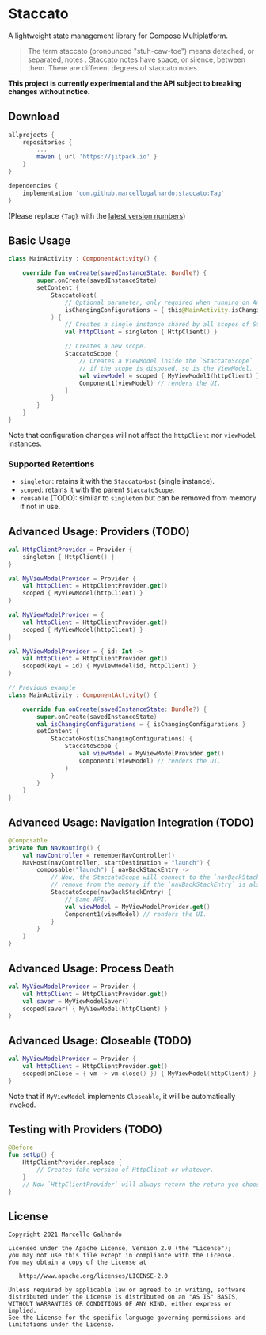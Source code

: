 # Staccato

A lightweight state management library for Compose Multiplatform.

> The term staccato (pronounced "stuh-caw-toe") means detached, or separated, notes . Staccato notes have space, or silence, between them. There are different degrees of staccato notes.

**This project is currently experimental and the API subject to breaking changes without notice.**

## Download

```gradle
allprojects {
    repositories {
        ...
        maven { url 'https://jitpack.io' }
    }
}

dependencies {
    implementation 'com.github.marcellogalhardo:staccato:Tag'
}
```

(Please replace `{Tag}` with the [latest version numbers](https://github.com/marcellogalhardo/staccato/releases))

## Basic Usage

```kotlin
class MainActivity : ComponentActivity() {

    override fun onCreate(savedInstanceState: Bundle?) {
        super.onCreate(savedInstanceState)
        setContent {
            StaccatoHost(
                // Optional parameter, only required when running on Android.
                isChangingConfigurations = { this@MainActivity.isChangingConfigurations }
            ) {
                // Creates a single instance shared by all scopes of StaccatoHost.
                val httpClient = singleton { HttpClient() }

                // Creates a new scope.
                StaccatoScope {
                    // Creates a ViewModel inside the `StaccatoScope`
                    // if the scope is disposed, so is the ViewModel.
                    val viewModel = scoped { MyViewModel1(httpClient) }
                    Component1(viewModel) // renders the UI.
                }
            }
        }
    }
}
```

Note that configuration changes will not affect the `httpClient` nor `viewModel` instances.

### Supported Retentions

- `singleton`: retains it with the `StaccatoHost` (single instance).
- `scoped`: retains it with the parent `StaccatoScope`.
- `reusable` (TODO): similar to `singleton` but can be removed from memory if not in use.

## Advanced Usage: Providers (TODO)

```kotlin
val HttpClientProvider = Provider {
    singleton { HttpClient() }
}

val MyViewModelProvider = Provider {
    val httpClient = HttpClientProvider.get()
    scoped { MyViewModel(httpClient) }
}

val MyViewModelProvider = {
    val httpClient = HttpClientProvider.get()
    scoped { MyViewModel(httpClient) }
}

val MyViewModelProvider = { id: Int ->
    val httpClient = HttpClientProvider.get()
    scoped(key1 = id) { MyViewModel(id, httpClient) }
}

// Previous example
class MainActivity : ComponentActivity() {

    override fun onCreate(savedInstanceState: Bundle?) {
        super.onCreate(savedInstanceState)
        val isChangingConfigurations = { isChangingConfigurations }
        setContent {
            StaccatoHost(isChangingConfigurations) {
                StaccatoScope {
                    val viewModel = MyViewModelProvider.get()
                    Component1(viewModel) // renders the UI.
                }
            }
        }
    }
}
```

## Advanced Usage: Navigation Integration (TODO)

```kotlin
@Composable
private fun NavRouting() {
    val navController = rememberNavController()
    NavHost(navController, startDestination = "launch") {
        composable("launch") { navBackStackEntry ->
            // Now, the StaccatoScope will connect to the `navBackStackEntry` and only
            // remove from the memory if the `navBackStackEntry` is also removed.
            StaccatoScope(navBackStackEntry) {
                // Same API.
                val viewModel = MyViewModelProvider.get()
                Component1(viewModel) // renders the UI.
            }
        }
    }
}
```

## Advanced Usage: Process Death

```kotlin
val MyViewModelProvider = Provider {
    val httpClient = HttpClientProvider.get()
    val saver = MyViewModelSaver()
    scoped(saver) { MyViewModel(httpClient) }
}
```

## Advanced Usage: Closeable (TODO)

```kotlin
val MyViewModelProvider = Provider {
    val httpClient = HttpClientProvider.get()
    scoped(onClose = { vm -> vm.close() }) { MyViewModel(httpClient) }
}
```

Note that if `MyViewModel` implements `Closeable`, it will be automatically invoked.

## Testing with Providers (TODO)

```kotlin
@Before
fun setUp() {
    HttpClientProvider.replace {
        // Creates fake version of HttpClient or whatever.
    }
    // Now `HttpClientProvider` will always return the return you choose.
}
```

License
-------

    Copyright 2021 Marcello Galhardo

    Licensed under the Apache License, Version 2.0 (the "License");
    you may not use this file except in compliance with the License.
    You may obtain a copy of the License at

       http://www.apache.org/licenses/LICENSE-2.0

    Unless required by applicable law or agreed to in writing, software
    distributed under the License is distributed on an "AS IS" BASIS,
    WITHOUT WARRANTIES OR CONDITIONS OF ANY KIND, either express or implied.
    See the License for the specific language governing permissions and
    limitations under the License.
